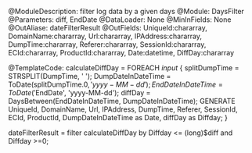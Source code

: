 
@ModuleDescription: filter log data by a given days
@Module: DaysFilter
@Parameters: diff, EndDate
@DataLoader: None
@MinInFields: None
@OutAliase: dateFilterResult
@OutFields: UniqueId:chararray, DomainName:chararray, Url:chararray, IPAddress:chararray, DumpTime:chararray, Referer:chararray, SessionId:chararray, ECId:chararray, ProductId:chararray, Date:datetime, DiffDay:chararray

@TemplateCode: 
calculateDiffDay = FOREACH $input$ {
	splitDumpTime = STRSPLIT(DumpTime, ' ');
	DumpDateInDateTime = ToDate(splitDumpTime.$0, 'yyyy-MM-dd');
	EndDateInDateTime = ToDate('$EndDate', 'yyyy-MM-dd');
	diffDay = DaysBetween(EndDateInDateTime, DumpDateInDateTime);
	GENERATE UniqueId, DomainName, Url, IPAddress, DumpTime, Referer, SessionId, ECId, ProductId, DumpDateInDateTime as Date, diffDay as Diffday;
}

dateFilterResult = filter calculateDiffDay by Diffday <= (long)$diff and Diffday >=0;

